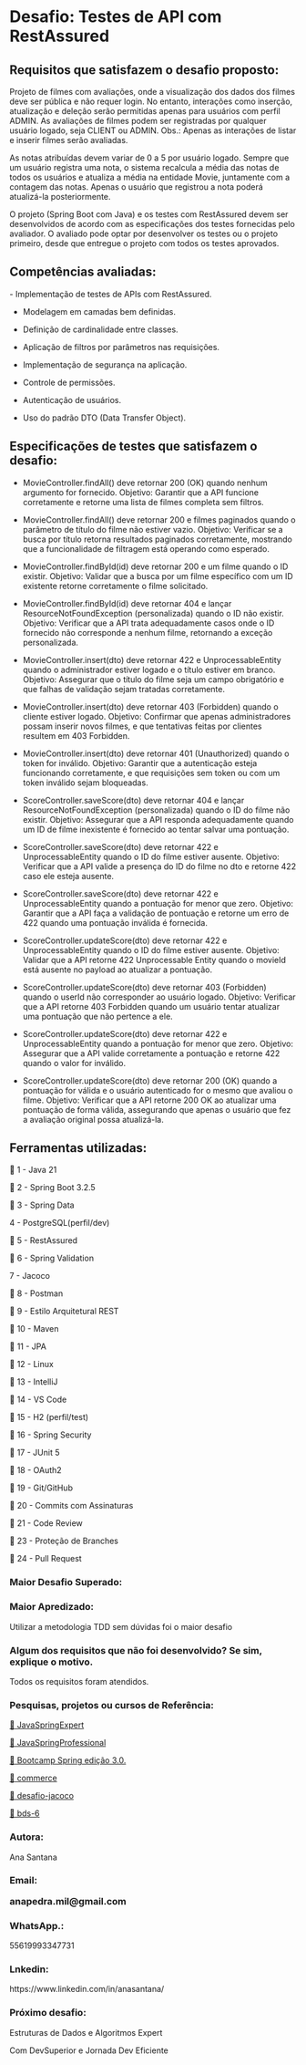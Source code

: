 
# Desafio: Testes de API com RestAssured




<h2>Requisitos que satisfazem o desafio proposto:</h2>

<p>
Projeto de filmes com avaliações, onde a visualização dos dados dos filmes deve ser pública e não requer login. No entanto, interações como inserção, atualização e deleção serão permitidas apenas para usuários com perfil ADMIN. As avaliações de filmes podem ser registradas por qualquer usuário logado, seja CLIENT ou ADMIN. Obs.: Apenas as interações de listar e inserir filmes serão avaliadas.

As notas atribuídas devem variar de 0 a 5 por usuário logado. Sempre que um usuário registra uma nota, o sistema recalcula a média das notas de todos os usuários e atualiza a média na entidade Movie, juntamente com a contagem das notas. Apenas o usuário que registrou a nota poderá atualizá-la posteriormente.

O projeto (Spring Boot com Java) e os testes com RestAssured devem ser desenvolvidos de acordo com as especificações dos testes fornecidas pelo avaliador. O avaliado pode optar por desenvolver os testes ou o projeto primeiro, desde que entregue o projeto com todos os testes aprovados.
 </p>
<p>
 <h2>Competências avaliadas:</h2>
<p>
  - Implementação de testes de APIs com RestAssured.

  - Modelagem em camadas bem definidas.

  - Definição de cardinalidade entre classes.

  - Aplicação de filtros por parâmetros nas requisições.

  - Implementação de segurança na aplicação.

  - Controle de permissões.

  - Autenticação de usuários.

  - Uso do padrão DTO (Data Transfer Object).
</p>


  </p>

  <h2>Especificações de testes que satisfazem o desafio: </h2>
  <p>


- MovieController.findAll() deve retornar 200 (OK) quando nenhum argumento for fornecido.
Objetivo: Garantir que a API funcione corretamente e retorne uma lista de filmes completa sem filtros.

- MovieController.findAll() deve retornar 200 e filmes paginados quando o parâmetro de título do filme não estiver vazio.
Objetivo: Verificar se a busca por título retorna resultados paginados corretamente, mostrando que a funcionalidade de filtragem está operando como esperado.

- MovieController.findById(id) deve retornar 200 e um filme quando o ID existir.
Objetivo: Validar que a busca por um filme específico com um ID existente retorne corretamente o filme solicitado.

- MovieController.findById(id) deve retornar 404 e lançar ResourceNotFoundException (personalizada) quando o ID não existir.
Objetivo: Verificar que a API trata adequadamente casos onde o ID fornecido não corresponde a nenhum filme, retornando a exceção personalizada.

- MovieController.insert(dto) deve retornar 422 e UnprocessableEntity quando o administrador estiver logado e o título estiver em branco.
Objetivo: Assegurar que o título do filme seja um campo obrigatório e que falhas de validação sejam tratadas corretamente.

- MovieController.insert(dto) deve retornar 403 (Forbidden) quando o cliente estiver logado.
Objetivo: Confirmar que apenas administradores possam inserir novos filmes, e que tentativas feitas por clientes resultem em 403 Forbidden.

- MovieController.insert(dto) deve retornar 401 (Unauthorized) quando o token for inválido.
Objetivo: Garantir que a autenticação esteja funcionando corretamente, e que requisições sem token ou com um token inválido sejam bloqueadas.

- ScoreController.saveScore(dto) deve retornar 404 e lançar ResourceNotFoundException (personalizada) quando o ID do filme não existir.
Objetivo: Assegurar que a API responda adequadamente quando um ID de filme inexistente é fornecido ao tentar salvar uma pontuação.

- ScoreController.saveScore(dto) deve retornar 422 e UnprocessableEntity quando o ID do filme estiver ausente.
Objetivo: Verificar que a API valide a presença do ID do filme no dto e retorne 422 caso ele esteja ausente.

- ScoreController.saveScore(dto) deve retornar 422 e UnprocessableEntity quando a pontuação for menor que zero.
Objetivo: Garantir que a API faça a validação de pontuação e retorne um erro de 422 quando uma pontuação inválida é fornecida.

- ScoreController.updateScore(dto) deve retornar 422 e UnprocessableEntity quando o ID do filme estiver ausente.
Objetivo: Validar que a API retorne 422 Unprocessable Entity quando o movieId está ausente no payload ao atualizar a pontuação.

- ScoreController.updateScore(dto) deve retornar 403 (Forbidden) quando o userId não corresponder ao usuário logado.
Objetivo: Verificar que a API retorne 403 Forbidden quando um usuário tentar atualizar uma pontuação que não pertence a ele.

- ScoreController.updateScore(dto) deve retornar 422 e UnprocessableEntity quando a pontuação for menor que zero.
Objetivo: Assegurar que a API valide corretamente a pontuação e retorne 422 quando o valor for inválido.

- ScoreController.updateScore(dto) deve retornar 200 (OK) quando a pontuação for válida e o usuário autenticado for o mesmo que avaliou o filme.
Objetivo: Verificar que a API retorne 200 OK ao atualizar uma pontuação de forma válida, assegurando que apenas o usuário que fez a avaliação original possa atualizá-la.


   <p>

 </p>
 <h2>Ferramentas utilizadas: </h2>
  <p>

<p>🚀 1 - Java 21</p>

<p>🚀 2 - Spring Boot 3.2.5</p>

<p>🚀 3 - Spring Data</p>

<p> 4 - PostgreSQL(perfil/dev)</p>

<p>🚀 5 - RestAssured</p>

<p>🚀 6 - Spring Validation</p>

<p> 7 - Jacoco</p>

<p>🚀 8 - Postman</p>

<p>🚀 9 - Estilo Arquitetural REST</p>

<p>🚀 10 - Maven</p>

<p>🚀 11 - JPA</p>

<p>🚀 12 - Linux</p>

<p>🚀 13 - IntelliJ</p>

<p>🚀 14 - VS Code</p>

<p>🚀 15 - H2 (perfil/test)</p>

<p>🚀 16 - Spring Security</p>

<p>🚀 17 - JUnit 5</p>

<p>🚀 18 - OAuth2</p>

<p>🚀 19 - Git/GitHub</p>

<p>🚀 20 - Commits com Assinaturas</p>

<p>🚀 21 - Code Review</p>

<p>🚀 23 - Proteção de Branches</p>

<p>🚀 24 - Pull Request</p>

  <p >

 </p>

<h3>Maior Desafio Superado: </h3>
 <p></p>

 <h3>Maior Apredizado: </h3>
 <p>Utilizar a metodologia TDD sem dúvidas foi o maior desafio</p>

 <h3>Algum dos requisitos que não foi desenvolvido? Se sim, explique o motivo. </h3>
 <p>Todos os requisitos foram atendidos.</p>

 <h3>Pesquisas, projetos ou cursos de Referência: </h3>
 <p></p>


<p >
<a href="https://devsuperior.club/c/6-61">🔗 JavaSpringExpert </a>
 </p>

<p >
<a href="https://devsuperior.club/c/5-61">🔗 JavaSpringProfessional</a>
 </p>

 <p >
<a href="https://learn.devsuperior.com/certificados/7165816">🔗 Bootcamp Spring edição 3.0.</a>
 </p>


<p >
<a href="https://github.com/anapedra/commerce.git">🔗 commerce </a>
 </p>

<p >
<a href="https://github.com/anapedra/desafio-jacoco">🔗 desafio-jacoco</a>
 </p>

 <p >
<a href="https://github.com/anapedra/bds-0006.git">🔗 bds-6</a>
 </p>


<h3>Autora:</h3>

<p>Ana Santana</P>

<h3>Email: </h>
<p>anapedra.mil@gmail.com</P>


<h3>WhatsApp.: </h3>
<p>55619993347731</P>


<h3>Lnkedin:</h3>
<p>https://www.linkedin.com/in/anasantana/</P>



<h3>Próximo desafio:</h3>

<p>Estruturas de Dados e Algoritmos Expert</p>
<p >
 Com DevSuperior e Jornada Dev Eficiente
 </p>





